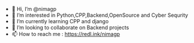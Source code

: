 - 👋 Hi, I’m @nimagp
- 👀 I’m interested in Python,CPP,Backend,OpenSource and Cyber Sequrity
- 🌱 I’m currently learning CPP and django
- 💞️ I’m looking to collaborate on Backend projects
- 📫 How to reach me : https://redl.ink/nimagp

<!---
nimagp/nimagp is a ✨ special ✨ repository because its `README.md` (this file) appears on your GitHub profile.
You can click the Preview link to take a look at your changes.
--->
